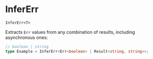# InferErr

`InferErr<T>`

Extracts `Err` values from any combination of results, including asynchronous ones:

```ts
// boolean | string
type Example = InferErr<Err<boolean> | Result<string, string>>;
```
